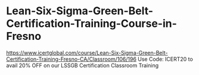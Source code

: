 # Lean-Six-Sigma-Green-Belt-Certification-Training-Course-in-Fresno
https://www.icertglobal.com/course/Lean-Six-Sigma-Green-Belt-Certification-Training-Fresno-CA/Classroom/106/196                          Use Code: ICERT20 to avail 20% OFF on our LSSGB Certification Classroom Training   
